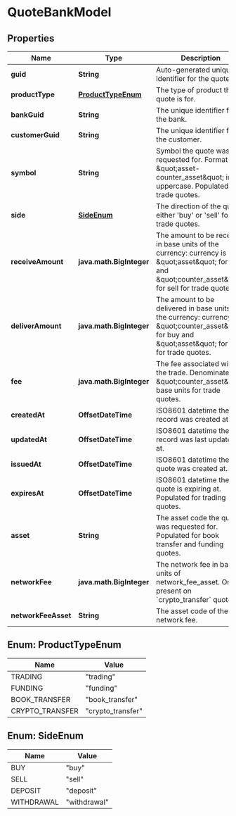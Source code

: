 

# QuoteBankModel


## Properties

| Name | Type | Description | Notes |
|------------ | ------------- | ------------- | -------------|
|**guid** | **String** | Auto-generated unique identifier for the quote. |  [optional] |
|**productType** | [**ProductTypeEnum**](#ProductTypeEnum) | The type of product the quote is for. |  [optional] |
|**bankGuid** | **String** | The unique identifier for the bank. |  [optional] |
|**customerGuid** | **String** | The unique identifier for the customer. |  [optional] |
|**symbol** | **String** | Symbol the quote was requested for. Format is \&quot;asset-counter_asset\&quot; in uppercase. Populated for trade quotes. |  [optional] |
|**side** | [**SideEnum**](#SideEnum) | The direction of the quote: either &#39;buy&#39; or &#39;sell&#39; for trade quotes. |  [optional] |
|**receiveAmount** | **java.math.BigInteger** | The amount to be received in base units of the currency: currency is \&quot;asset\&quot; for buy and \&quot;counter_asset\&quot; for sell for trade quotes. |  [optional] |
|**deliverAmount** | **java.math.BigInteger** | The amount to be delivered in base units of the currency: currency is \&quot;counter_asset\&quot; for buy and \&quot;asset\&quot; for sell for trade quotes. |  [optional] |
|**fee** | **java.math.BigInteger** | The fee associated with the trade. Denominated in \&quot;counter_asset\&quot; base units for trade quotes. |  [optional] |
|**createdAt** | **OffsetDateTime** | ISO8601 datetime the record was created at. |  [optional] |
|**updatedAt** | **OffsetDateTime** | ISO8601 datetime the record was last updated at. |  [optional] |
|**issuedAt** | **OffsetDateTime** | ISO8601 datetime the quote was created at. |  [optional] |
|**expiresAt** | **OffsetDateTime** | ISO8601 datetime the quote is expiring at. Populated for trading quotes. |  [optional] |
|**asset** | **String** | The asset code the quote was requested for. Populated for book transfer and funding quotes. |  [optional] |
|**networkFee** | **java.math.BigInteger** | The network fee in base units of network_fee_asset. Only present on &#x60;crypto_transfer&#x60; quotes. |  [optional] |
|**networkFeeAsset** | **String** | The asset code of the network fee. |  [optional] |



## Enum: ProductTypeEnum

| Name | Value |
|---- | -----|
| TRADING | &quot;trading&quot; |
| FUNDING | &quot;funding&quot; |
| BOOK_TRANSFER | &quot;book_transfer&quot; |
| CRYPTO_TRANSFER | &quot;crypto_transfer&quot; |



## Enum: SideEnum

| Name | Value |
|---- | -----|
| BUY | &quot;buy&quot; |
| SELL | &quot;sell&quot; |
| DEPOSIT | &quot;deposit&quot; |
| WITHDRAWAL | &quot;withdrawal&quot; |



